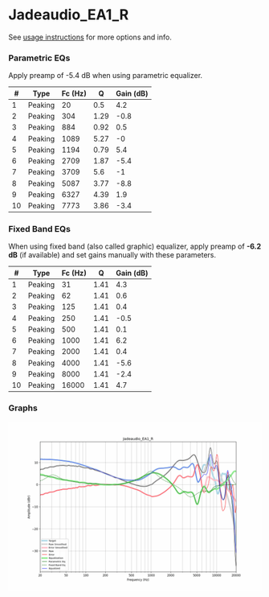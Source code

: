 # Jadeaudio_EA1_R
See [usage instructions](https://github.com/jaakkopasanen/AutoEq#usage) for more options and info.

### Parametric EQs
Apply preamp of -5.4 dB when using parametric equalizer.

|   # | Type    |   Fc (Hz) |    Q |   Gain (dB) |
|-----|---------|-----------|------|-------------|
|   1 | Peaking |        20 | 0.5  |         4.2 |
|   2 | Peaking |       304 | 1.29 |        -0.8 |
|   3 | Peaking |       884 | 0.92 |         0.5 |
|   4 | Peaking |      1089 | 5.27 |        -0   |
|   5 | Peaking |      1194 | 0.79 |         5.4 |
|   6 | Peaking |      2709 | 1.87 |        -5.4 |
|   7 | Peaking |      3709 | 5.6  |        -1   |
|   8 | Peaking |      5087 | 3.77 |        -8.8 |
|   9 | Peaking |      6327 | 4.39 |         1.9 |
|  10 | Peaking |      7773 | 3.86 |        -3.4 |

### Fixed Band EQs
When using fixed band (also called graphic) equalizer, apply preamp of **-6.2 dB** (if available) and set gains manually with these parameters.

|   # | Type    |   Fc (Hz) |    Q |   Gain (dB) |
|-----|---------|-----------|------|-------------|
|   1 | Peaking |        31 | 1.41 |         4.3 |
|   2 | Peaking |        62 | 1.41 |         0.6 |
|   3 | Peaking |       125 | 1.41 |         0.4 |
|   4 | Peaking |       250 | 1.41 |        -0.5 |
|   5 | Peaking |       500 | 1.41 |         0.1 |
|   6 | Peaking |      1000 | 1.41 |         6.2 |
|   7 | Peaking |      2000 | 1.41 |         0.4 |
|   8 | Peaking |      4000 | 1.41 |        -5.6 |
|   9 | Peaking |      8000 | 1.41 |        -2.4 |
|  10 | Peaking |     16000 | 1.41 |         4.7 |

### Graphs
![](./Jadeaudio_EA1_R.png)
